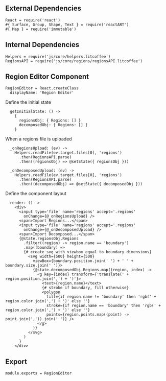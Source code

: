 External Dependencies
---------------------

    React = require('react')
    #{ Surface, Group, Shape, Text } = require('reactART')
    #{ Map } = require('immutable')

Internal Dependencies
---------------------

    Helpers = require('js/core/helpers.litcoffee')
    RegionsAPI = require('js/core/regions/regionsAPI.litcoffee')

Region Editor Component
-------------------

    RegionEditor = React.createClass
      displayName: 'Region Editor'

Define the initial state

      getInitialState: () ->
        {
          regionsObj: { Regions: [] }
          decomposedObj: { Regions: [] }
        }

When a regions file is uploaded

      _onRegionsUpload: (ev) ->
        Helpers.readFile(ev.target.files[0], 'regions')
          .then(RegionsAPI.parse)
          .then((regionsObj) => @setState({ regionsObj }))

      _onDecomposedUpload: (ev) ->
        Helpers.readFile(ev.target.files[0], 'regions')
          .then(RegionsAPI.parse)
          .then((decomposedObj) => @setState({ decomposedObj }))

Define the component layout

      render: () ->
        <div>
          <input type='file' name='regions' accept='.regions'
            onChange={@_onRegionsUpload} />
          <span>Import Regions...</span>
          <input type='file' name='regions' accept='.regions'
            onChange={@_onDecomposedUpload} />
          <span>Import Decomposed...</span>
          {@state.regionsObj.Regions
            .filter((region) -> region.name == 'boundary')
            .map((boundary) =>
            {# create svg with viewbox equal to boundary dimensions}
              <svg width={500} height={500}
                viewBox={boundary.position.join(' ') + ' ' + boundary.size.join(' ')}>
                {@state.decomposedObj.Regions.map((region, index) ->
                  <g key={index} transform={'translate(' + region.position.join(',') + ')'}>
                    <text>{region.name}</text>
                    {# stroke if boundary, fill otherwise}
                    <polygon
                      fill={if region.name != 'boundary' then 'rgb(' + region.color.join(',') + ')' else ''}
                      stroke={if region.name == 'boundary' then 'rgb(' + region.color.join(',') + ')' else ''}
                      points={region.points.map((point) -> point.join(',')).join(' ')} />
                  </g>
                )}
              </svg>
            )
          }
        </div>

Export
------

    module.exports = RegionEditor
